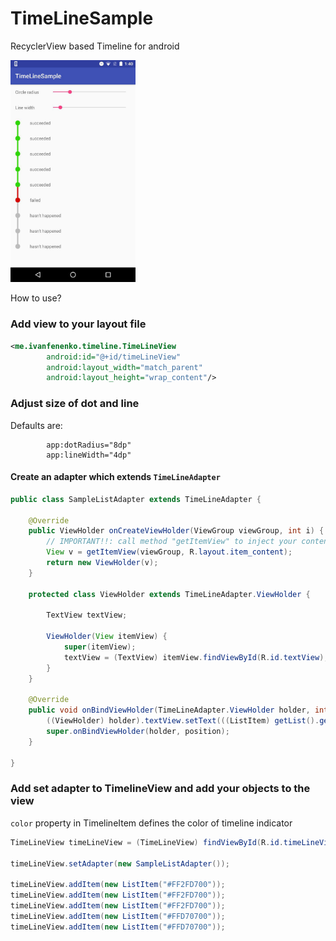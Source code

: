 # TimeLineSample
RecyclerView based Timeline for android 

<img src="https://github.com/ivanfenenko/TimeLineSample/blob/master/screenshots/sample.jpg" width="200">

How to use?

### Add view to your layout file

``` xml
<me.ivanfenenko.timeline.TimeLineView
        android:id="@+id/timeLineView"
        android:layout_width="match_parent"
        android:layout_height="wrap_content"/>
```

### Adjust size of dot and line 

Defaults are:
```
        app:dotRadius="8dp"
        app:lineWidth="4dp"
```

#### Create an adapter which extends `TimeLineAdapter` 

``` java
public class SampleListAdapter extends TimeLineAdapter {

    @Override
    public ViewHolder onCreateViewHolder(ViewGroup viewGroup, int i) {
        // IMPORTANT!!: call method "getItemView" to inject your content view into timeline list item
        View v = getItemView(viewGroup, R.layout.item_content);
        return new ViewHolder(v);
    }

    protected class ViewHolder extends TimeLineAdapter.ViewHolder {

        TextView textView;

        ViewHolder(View itemView) {
            super(itemView);
            textView = (TextView) itemView.findViewById(R.id.textView);
        }
    }

    @Override
    public void onBindViewHolder(TimeLineAdapter.ViewHolder holder, int position) {
        ((ViewHolder) holder).textView.setText(((ListItem) getList().get(position)).text);
        super.onBindViewHolder(holder, position);
    }

}
```

### Add set adapter to TimelineView and add your objects to the view 

`color` property in TimelineItem defines the color of timeline indicator

``` java
TimeLineView timeLineView = (TimeLineView) findViewById(R.id.timeLineView);

timeLineView.setAdapter(new SampleListAdapter());

timeLineView.addItem(new ListItem("#FF2FD700"));
timeLineView.addItem(new ListItem("#FF2FD700"));
timeLineView.addItem(new ListItem("#FF2FD700"));
timeLineView.addItem(new ListItem("#FFD70700"));
timeLineView.addItem(new ListItem("#FFD70700"));
```
